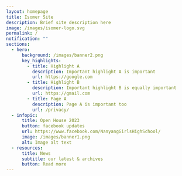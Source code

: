 ```yaml
---
layout: homepage
title: Isomer Site
description: Brief site description here
image: /images/isomer-logo.svg
permalink: /
notification: ""
sections:
  - hero:
      background: /images/banner2.png
      key_highlights:
        - title: Highlight A
          description: Important highlight A is important
          url: https://google.com
        - title: Highlight B
          description: Important highlight B is equally important
          url: https://gmail.com
        - title: Page A
          description: Page A is important too
          url: /privacy/
  - infopic:
      title: Open House 2023
      button: facebook updates
      url: https://www.facebook.com/NanyangGirlsHighSchool/
      image: /images/banner1.png
      alt: Image alt text
  - resources:
      title: News
      subtitle: our latest & archives
      button: Read more
---
```

